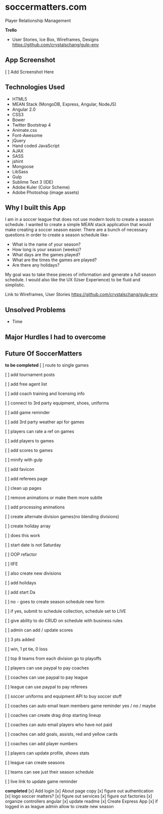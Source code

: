 # soccermatters.com
Player Relationship Management

**Trello**
* User Stories, Ice Box, Wireframes, Designs
https://github.com/crystalschang/gulp-env


## App Screenshot
[ ] Add Screenshot Here

## Technologies Used
* HTML5
* MEAN Stack (MongoDB, Express, Angular, NodeJS)
* Angular 2.0
* CSS3
* Bower
* Twitter Bootstrap 4
* Animate.css
* Font-Awesome
* jQuery
* Hand coded JavaScript
* AJAX
* SASS
* jshint
* Mongoose
* LibSass
* Gulp
* Sublime Text 3 (IDE)
* Adobe Kuler (Color Scheme)
* Adobe Photoshop (image assets)

## Why I built this App
I am in a soccer league that does not use modern tools to create a season schedule. I wanted to create a simple MEAN stack application
that would make creating a soccer season easier. There are a bunch of
necessary questions in order to create a season schedule like-
* What is the name of your season?
* How long is your season (weeks)?
* What days are the games played?
* What are the times the games are played?
* Are there any holidays?

My goal was to take these pieces of information and generate a full season schedule. I would also like the UX (User Experience) to be fluid and simplistic.

Link to Wireframes, User Stories
https://github.com/crystalschang/gulp-env

## Unsolved Problems
* Time

## Major Hurdles I had to overcome

## Future Of SoccerMatters
**to be completed**
[ ] route to single games

[ ] add tournament posts

[ ] add free agent list

[ ] add coach training and licensing info

[ ] connect to 3rd party equipment, shoes, uniforms

[ ] add game reminder

[ ] add 3rd party weather api for games

[ ] players can rate a ref on games

[ ] add players to games

[ ] add scores to games

[ ] minify with gulp

[ ] add favicon

[ ] add referees page

[ ] clean up pages

[ ] remove animations or make them more subtle

[ ] add processing animations

[ ] create alternate division games(no blending divisions)

[ ] create holiday array

[ ] does this work

[ ] start date is not Saturday

[ ] OOP refactor

[ ] IIFE

[ ] also create new divisions

[ ] add holidays

[ ] add start Da

[ ] no - goes to create season schedule new form

[ ] if yes, submit to schedule collection, schedule set to LIVE

[ ] give ability to do CRUD on schedule with business rules

[ ] admin can add / update scores

[ ] 3 pts added

[ ] win, 1 pt tie, 0 loss

[ ] top 8 teams from each division go to playoffs

[ ] players can use paypal to pay coaches

[ ] coaches can use paypal to pay league

[ ] league can use paypal to pay referees

[ ] soccer uniforms and equipment API to buy soccer stuff

[ ] coaches can auto email team members game reminder yes / no / maybe

[ ] coaches can create drag drop starting lineup

[ ] coaches can auto email players who have not paid

[ ] coaches can add goals, assists, red and yellow cards

[ ] coaches can add player numbers

[ ] players can update profile, shows stats

[ ] league can create seasons

[ ] teams can see just their season schedule

[ ] live link to update game reminder

**completed**
[x] Add login
[x] About page copy
[x] figure out authentication
[x] logo soccer matters?
[x] figure out services
[x] figure out factories
[x] organize controllers angular
[x] update readme
[x] Create Express App
[x] if logged in as league admin allow to create new season
